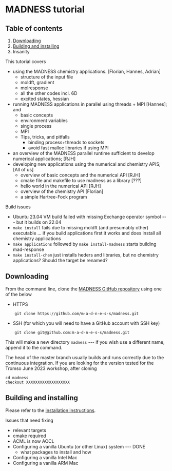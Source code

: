 # MADNESS tutorial

## Table of contents

1. [Downloading](#downloading)
2. [Building and installing](#building-and-installing)
3. Insanity


This tutorial covers
* using the MADNESS chemistry applications. [Florian, Hannes, Adrian]
  - structure of the input file
  - moldft, gradient
  - molresponse
  - all the other codes incl. 6D
  - excited states, hessian
* running MADNESS applications in parallel using threads + MPI [Hannes]; and
  - basic concepts
  - environment variables
  - single process
  - MPI
  - Tips, tricks, and pitfalls
    - binding process+threads to sockets
    - avoid fast malloc libraries if using MPI
* an overview of the MADNESS parallel runtime sufficient to develop numerical applications; [RJH]
* developing new applications using the numerical and chemistry APIS; [All of us]
  - overview of basic concepts and the numerical API [RJH]
  - cmake file and makefile to use madness as a library [???]
  - hello world in the numerical API [RJH]
  - overview of the chemistry API [Florian]
  - a simple Hartree-Fock program
  
  
Build issues
- Ubuntu 23.04 VM build failed with missing Exchange operator symbol --- but it builds on 22.04
- `make install` fails due to missing moldft (and presumably other) executable ... if you build applications first it works and does install all chemistry applications 
- `make applications` followed by `make install-madness` starts building mad-response
- `make install-chem` just installs heders and libraries, but no chemistry applications?  Should the target be renamed?
## Downloading

From the command line, clone the [MADNESS GitHub repository](https://github.com/m-a-d-n-e-s-s/madness) using one of the below
* HTTPS
```
    git clone https://github.com/m-a-d-n-e-s-s/madness.git
```
* SSH (for which you will need to have a GitHub account with SSH key)
```
    git clone git@github.com:m-a-d-n-e-s-s/madness.git
```
This will make a new directory `madness` --- if you wish use a different name, append it to the command.

The head of the master branch usually builds and runs correctly due to the continuous integration.  If you are looking for the version tested for the Tromso June 2023 workshop, after cloning 
```
cd madness
checkout XXXXXXXXXXXXXXXXXXX
```

## Building and installing

Please refer to the [installation instructions](https://madness.readthedocs.io/en/latest/INSTALL.html).

Issues that need fixing
* relevant targets
* cmake required
* ACML is now AOCL
* Configuring a vanilla Ubuntu (or other Linux) system --- DONE
  - what packages to install and how
* Configuring a vanilla Intel Mac
* Configuring a vanilla ARM Mac


